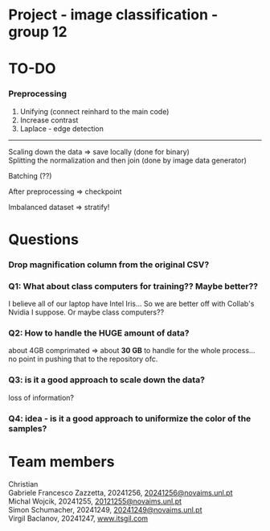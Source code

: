 # Project - image classification - group 12

# TO-DO

### Preprocessing
1. Unifying (connect reinhard to the main code)
2. Increase contrast
3. Laplace - edge detection

-----
Scaling down the data => save locally (done for binary)  
Splitting the normalization and then join (done by image data generator)  

Batching (??)  

After preprocessing => checkpoint    

Imbalanced dataset => stratify!  


# Questions

### Drop magnification column from the original CSV?

### Q1: What about class computers for training?? Maybe better??
I believe all of our laptop have Intel Iris... So we are better off with Collab's Nvidia I suppose. Or maybe class computers??

### Q2: How to handle the HUGE amount of data?
about 4GB comprimated => about **30 GB** to handle for the whole process... no point in pushing that to the repository ofc.

### Q3: is it a good approach to scale down the data?
loss of information?

### Q4: idea - is it a good approach to uniformize the color of the samples?

# Team members

Christian    
Gabriele Francesco Zazzetta, 20241256, 20241256@novaims.unl.pt    
Michal Wojcik, 20241255, 20121255@novaims.unl.pt    
Simon Schumacher, 20241249, 20241249@novaims.unl.pt    
Virgil Baclanov, 20241247, www.itsgil.com    
